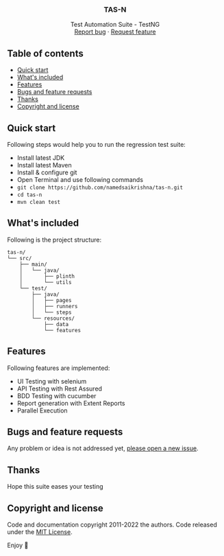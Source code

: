 <p align="center">
<h3 align="center">TAS-N</h3>

  <p align="center">
Test Automation Suite - TestNG
    <br>
    <a href="https://github.com/namedsaikrishna/tas-n/issues/new?template=bug.md">Report bug</a>
    ·
    <a href="https://github.com/namedsaikrishna/tas-n/issues/new?template=feature.md&labels=feature">Request feature</a>
  </p>
</p>


## Table of contents

- [Quick start](#quick-start)
- [What's included](#whats-included)
- [Features](#features)
- [Bugs and feature requests](#bugs-and-feature-requests)
- [Thanks](#thanks)
- [Copyright and license](#copyright-and-license)


## Quick start

Following steps would help you to run the regression test suite:
- Install latest JDK
- Install latest Maven
- Install & configure git
- Open Terminal and use following commands
- ```git clone https://github.com/namedsaikrishna/tas-n.git```
- ```cd tas-n```
- ```mvn clean test```


## What's included

Following is the project structure:
```text
tas-n/
└── src/
    ├── main/
    │   └── java/
    │       ├── plinth
    │       └── utils
    └── test/
        ├── java/
        │   ├── pages
        │   ├── runners
        │   └── steps
        └── resources/
            ├── data
            └── features
```


## Features

Following features are implemented:
- UI Testing with selenium
- API Testing with Rest Assured
- BDD Testing with cucumber
- Report generation with Extent Reports
- Parallel Execution




## Bugs and feature requests

Any problem or idea is not addressed yet, [please open a new issue](https://github.com/namedsaikrishna/tas-n/issues/new).


## Thanks

Hope this suite eases your testing

## Copyright and license

Code and documentation copyright 2011-2022 the authors. Code released under the [MIT License](https://github.com/namedsaikrishna/tas-n/blob/main/LICENSE).

Enjoy :metal: